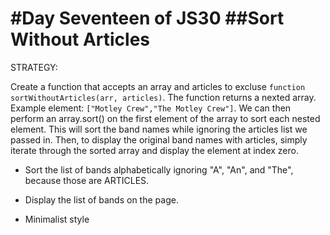 #Day Seventeen of JS30
##Sort Without Articles
====

STRATEGY:

Create a function that accepts an array and articles to excluse `function sortWithoutArticles(arr, articles)`. The function returns a nexted array. Example element: `["Motley Crew","The Motley Crew"]`. We can then perform an array.sort() on the first element of the array to sort each nested element. This will sort the band names while ignoring the articles list we passed in. Then, to display the original band names with articles, simply iterate through the sorted array and display the element at index zero.

* Sort the list of bands alphabetically ignoring "A", "An", and "The", because those are ARTICLES.

* Display the list of bands on the page.

* Minimalist style

